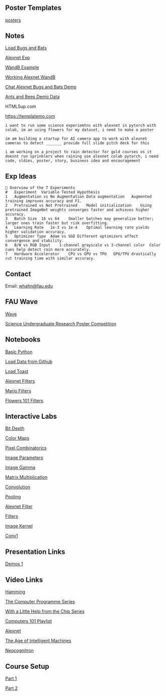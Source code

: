 
# 

## Poster Templates
[posters](https://docs.google.com/presentation/d/1KApspF0dONLI1OI_AxdJIxxbIYUQIWgA5-J120ChLQ8/edit?usp=sharing)


## Notes

[Load Bugs and Bats](https://colab.research.google.com/drive/1zfhp06M7QnyCPRa-8XRiKhTqfSYAid5X?usp=sharing)

[Alexnet Exp](https://colab.research.google.com/drive/1JaWUWMifBIdBuHIvpEVd_I-pkqgY4-jV?usp=sharing)

[WandB Example](https://colab.research.google.com/drive/1KFuiY7BgBFRD5ooefZL5Rps0E-B-ww7V?usp=sharing)

[Working Alexnet WandB](https://colab.research.google.com/drive/15c97c5Gq4jkWFyFdUbA_Gi8tBoR1So2v?usp=sharing)

[Chat Alexnet Bugs and Bats Demo](https://chatgpt.com/share/69010c16-8434-800e-9c5e-04daebc59ebc)

[Ants and Bees Demo Data](https://drive.google.com/drive/folders/1Je_gRF8RnhszAAbQhw2IzqM2_7byPVtL?usp=sharing)


HTML5up.com

https://templatemo.com



```
i want to run some science experiemtns with alexnet in pytorch with colab, im an using flowers for my dataset, i need to make a poster
```

```
im am building a startup for AI camera app to work with alexnet cameras to detect _______ provide full slide pitch deck for this
```

```
i am working on a project to rain detector for gold courses os it doesnt run sprinklers when raining use alexnet colab pytorch, i need code, sldies, poster, story, business idea and encouragement
```

## Exp Ideas

```
🧪 Overview of the 7 Experiments
#	Experiment	Variable Tested	Hypothesis
1	Augmentation vs No Augmentation	Data augmentation	Augmented training improves accuracy and F1.
2	Pretrained vs Not Pretrained	Model initialization	Using pretrained ImageNet weights converges faster and achieves higher accuracy.
3	Batch Size	16 vs 64	Smaller batches may generalize better; larger ones train faster but risk overfitting.
4	Learning Rate	1e-3 vs 1e-4	Optimal learning rate yields higher validation accuracy.
5	Optimizer Type	Adam vs SGD	Different optimizers affect convergence and stability.
6	B/W vs RGB Input	1-channel grayscale vs 3-channel color	Color cues help detect rain more accurately.
7	Hardware Accelerator	CPU vs GPU vs TPU	GPU/TPU drastically cut training time with similar accuracy.
```




## Contact
Email: whahn@fau.edu

## FAU Wave
[Wave](https://www.fau.edu/innovation-and-business-development/fau-wave/fau-wave-competition/)

[Science Undergraduate Research Poster Competition](https://www.fau.edu/science/science-social/#comp)

## Notebooks

[Basic Python](https://colab.research.google.com/drive/1Foy5DVsjM9MeeAhPZWP5KVwc6aLeJCFj?usp=sharing)

[Load Data from Github](https://colab.research.google.com/drive/1ntd-gp2X1rplBODZOs1tAE-3BqqvxSS1?usp=sharing)

[Load Toast](https://colab.research.google.com/drive/1c2655ejRM5TOdkCdFnj9eUkaEyUQc-5H?usp=sharing)

[Alexnet Filters](https://colab.research.google.com/drive/12EDpdilYa8S6F0ZnhlGtdjulZIa50lFP?usp=sharing)

[Mario Filters](https://colab.research.google.com/drive/11PtYYEfOu4vxu3AzuzmC9T9b1VxBBfwf?usp=sharing)

[Flowers 101 Filters](https://colab.research.google.com/drive/1VnB-wwTwgjm4i1kDoIlgLdIu69j8iW9Y?usp=sharing)

## Interactive Labs
[Bit Depth](https://williamedwardhahn.github.io/MathData25/bit_depth.html)

[Color Maps](https://williamedwardhahn.github.io/MathData25/colors.html)

[Pixel Combinatorics](https://williamedwardhahn.github.io/MathData25/pixelcombo.html)

[Image Parameters](https://williamedwardhahn.github.io/MathData25/image1.html)

[Image Gamma](https://williamedwardhahn.github.io/MathData25/gamma.html)

[Matrix Multiplication](https://williamedwardhahn.github.io/MathData25/matrix_multiplication_lab.html)

[Convolution](https://williamedwardhahn.github.io/MathData25/Conv1_a.html)

[Pooling](https://williamedwardhahn.github.io/MathData25/pool.html)

[Alexnet Filter](https://williamedwardhahn.github.io/MathData25/alexnet.html)

[Filters](https://setosa.io/ev/image-kernels/#:~:text=An%20image%20kernel%20is%20a,important%20portions%20of%20an%20image.)

[Image Kernel](https://setosa.io/ev/image-kernels/)

[Conv1](https://colab.research.google.com/drive/1_IlVfU2u2AH0rb9n_yojHD85pG0dUr8f?usp=sharing)

## Presentation Links
[Demos 1](https://docs.google.com/document/d/1xf0PaTv_Pc2hxcHCOmVNEVzL_oX9RWF4T6JbAlzSiU8/edit?usp=sharing)


## Video Links
[Hamming](https://www.youtube.com/watch?v=AD4b-52jtos&list=PL2FF649D0C4407B30)

[The Computer Programme Series](https://clp.bbcrewind.co.uk/de37d97905d37f58038f2d7c8341ff4b)

[With a Little Help from the Chip Series](https://clp.bbcrewind.co.uk/e6cf9d36e23a3a0b8fd954cc96a0b361)

[Computers 101 Playlist](https://youtube.com/playlist?list=PLWmIsQcAzRkpFcFL0SLGO8ee7qSyAQT-Y&si=VnFTPAEwyRwat9DO)

[Alexnet](https://www.youtube.com/watch?v=AgkfIQ4IGaM)

[The Age of Intelligent Machines](https://www.youtube.com/watch?v=subiSt2Mf4Y)

[Neocognitron](https://www.youtube.com/watch?v=KAazjZoiCd0)



## Course Setup
[Part 1](https://github.com/williamedwardhahn/MathData25/blob/main/setup1.md)

[Part 2](https://github.com/williamedwardhahn/MathData25/blob/main/setup2.md)
